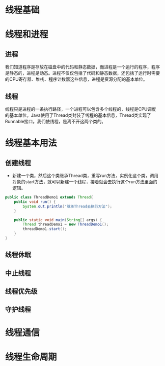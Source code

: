 # 线程基础

# 线程和进程

## 进程

我们知道程序是存放在磁盘中的代码和静态数据，而进程是一个运行的程序，程序是静态的，进程是动态。进程不仅仅包括了代码和静态数据，还包括了运行时需要的CPU寄存器、堆栈、程序计数器这些信息，进程是资源分配的基本单位。

## 线程

线程只是进程的一条执行路径，一个进程可以包含多个线程的，线程是CPU调度的基本单位。Java使用了Thread类封装了线程的基本信息，Thread类实现了Runnable接口，我们使线程，是离不开这两个类的。

# 线程基本用法

## 创建线程
- 新建一个类，然后这个类继承Thread类，重写run方法，实例化这个类，调用对象的start方法，就可以新建一个线程，接着就会去执行这个run方法里面的逻辑。

```java
public class ThreadDemo1 extends Thread{
    public void run() {
        System.out.println("继承Thread去执行方法");
    }

    public static void main(String[] args) {
        Thread threadDemo1 = new ThreadDemo1();
        threadDemo1.start();
    }
}
```

## 线程休眠

## 中止线程

## 线程优先级

## 守护线程

# 线程通信

# 线程生命周期







